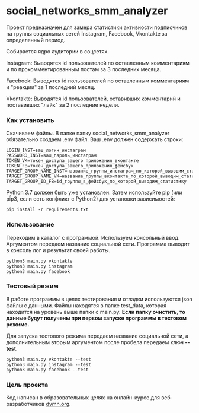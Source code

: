 # social_networks_smm_analyzer

Проект предназначен для замера статистики активности подписчиков на группы социальных сетей Instagram, Facebook, Vkontakte за определенный период.

Собирается ядро аудитории в соцсетях.

Instagram: Выводятся id пользователей по оставленным комментариям и по прокомментированным постам за 3 последних месяца.

Facebook: Выводятся id пользователей по оставленным комментариям и "реакции" за 1 последний месяц.

Vkontakte: Выводятся id пользователей, оставивших комментарий и поставивших "лайк" за 2 последние недели.


### Как установить


Скачиваем файлы. В папке папку social_networks_smm_analyzer обязательно создаем .env файл. Ваш .env должен содержать строки:
```
LOGIN_INST=ваш_логин_инстаграм
PASSWORD_INST=ваш_пароль_инстаграм
TOKEN_VK=токен_доступа_вашего приложения_вконтакте
TOKEN_FB=токен_доступа_вашего_приложения_фейсбук
TARGET_GROUP_NAME_INST=название_группы_инстаграм_по_которой_выводим_статистику
TARGET_GROUP_NAME_VK=название_группы_вконтакте_по_которой_выводим_статистику
TARGET_GROUP_ID_FB=id_группы_в_фейсбук_по_которой_выводим_статистику
```

Python 3.7 должен быть уже установлен. Затем используйте pip (или pip3, если есть конфликт с Python2) для установки зависимостей:
```
pip install -r requirements.txt
```


### Использование

Переходим в каталог с программой. Используем консольный ввод. Аргументом передаем название социальной сети. Программа выводит в консоль лог и результат своей работы.

```
python3 main.py vkontakte
python3 main.py instagram
python3 main.py facebook
```


### Тестовый режим

В работе программы в целях тестирования и отладки используются json файлы с данными. 
Файлы находятся в папке test_data, которая находится на уровень выше папки с main.py.
**Если папку очистить, то данные будут получены при первом запуске программы в тестовом режиме.**

Для запуска тестового режима передаем название социальной сети, а дополнительным вторым аргументом после пробела передаем ключ **--test**.

```
python3 main.py vkontakte --test
python3 main.py instagram --test
python3 main.py facebook --test
```


### Цель проекта

Код написан в образовательных целях на онлайн-курсе для веб-разработчиков [dvmn.org](https://dvmn.org/).
